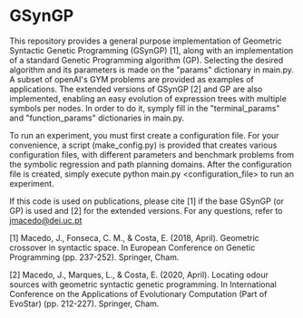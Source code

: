 # GSynGP

This repository provides a general purpose implementation of Geometric Syntactic Genetic Programming (GSynGP) [1], along with an implementation of a standard Genetic Programming algorithm (GP). Selecting the desired algorithm and its parameters is made on the "params" dictionary in main.py. A subset of openAI's GYM problems are provided as examples of applications. The extended versions of GSynGP [2] and GP are also implemented, enabling an easy evolution of expression trees with multiple symbols per nodes. In order to do it, symply fill in the "terminal_params" and "function_params" dictionaries in main.py.

To run an experiment, you must first create a configuration file. For your convenience, a script (make_config.py) is provided that creates various configuration files, with different parameters and benchmark problems from the symbolic regression and path planning domains. After the configuration file is created, simply execute python main.py <configuration_file> to run an experiment.

If this code is used on publications, please cite [1] if the base GSynGP (or GP) is used and [2] for the extended versions. For any questions, refer to jmacedo@dei.uc.pt

[1] Macedo, J., Fonseca, C. M., & Costa, E. (2018, April). Geometric crossover in syntactic space. In European Conference on Genetic Programming (pp. 237-252). Springer, Cham.

[2] Macedo, J., Marques, L., & Costa, E. (2020, April). Locating odour sources with geometric syntactic genetic programming. In International Conference on the Applications of Evolutionary Computation (Part of EvoStar) (pp. 212-227). Springer, Cham.

